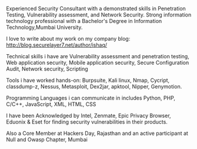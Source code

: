 Experienced Security Consultant with a demonstrated skills in Penetration Testing, Vulnerability assessment, and Network Security. Strong information technology professional with a Bachelor's Degree in Information Technology,Mumbai University.

I love to write about my work on my company blog: http://blog.securelayer7.net/author/ishaq/

Technical skills i have are Vulnerability assessment and penetration testing, Web application security, Mobile application security, Secure Configuration Audit, Network security, Scripting

Tools i have worked hands-on: Burpsuite, Kali linux, Nmap, Cycript, classdump-z, Nessus, Metasploit, Dex2jar, apktool, Nipper, Genymotion.

Programming Languages i can communicate in includes Python, PHP,  C/C++, JavaScript, XML, HTML, CSS 

I have been Acknowledged by Intel, Zenmate, Epic Privacy Browser, Eduonix & Eset for finding security vulnerabilities in their products.

Also a Core Member at Hackers Day, Rajasthan and an active participant at Null and Owasp Chapter, Mumbai
